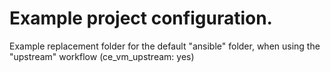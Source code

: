 # Example project configuration.

Example replacement folder for the default "ansible" folder,
when using the "upstream" workflow (ce_vm_upstream: yes)